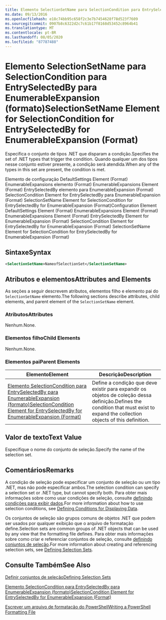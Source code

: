 ```yaml
---
title: Elemento SelectionSetName para SelectionCondition para EntrySelectedBy para EnumerableExpansion (Format) | Microsoft Docs
ms.date: 09/13/2016
ms.openlocfilehash: e18c74bb95c658f2c3e7b7454628f78d523f7609
ms.sourcegitcommit: 0907b8c6322d2c7c61b17f8168d53452c8964b41
ms.translationtype: MT
ms.contentlocale: pt-BR
ms.lasthandoff: 08/05/2020
ms.locfileid: "87787488"
---
```

# <a name="selectionsetname-element-for-selectioncondition-for-entryselectedby-for-enumerableexpansion-format"></a><span data-ttu-id="8b21e-102">Elemento SelectionSetName para SelectionCondition para EntrySelectedBy para EnumerableExpansion (formato)</span><span class="sxs-lookup"><span data-stu-id="8b21e-102">SelectionSetName Element for SelectionCondition for EntrySelectedBy for EnumerableExpansion (Format)</span></span>

<span data-ttu-id="8b21e-103">Especifica o conjunto de tipos .NET que disparam a condição.</span><span class="sxs-lookup"><span data-stu-id="8b21e-103">Specifies the set of .NET types that trigger the condition.</span></span> <span data-ttu-id="8b21e-104">Quando qualquer um dos tipos nesse conjunto estiver presente, a condição será atendida.</span><span class="sxs-lookup"><span data-stu-id="8b21e-104">When any of the types in this set are present, the condition is met.</span></span>

<span data-ttu-id="8b21e-105">Elemento de configuração DefaultSettings Element (Format) EnumerableExpansions elemento (Format) EnumerableExpansions Element (Format) EntrySelectedBy elemento para EnumerableExpansion (Format) SelectionCondition Element for EntrySelectedBy para EnumerableExpansion (Format) SelectionSetName Element for SelectionCondition for EntrySelectedBy for EnumerableExpansion (Format)</span><span class="sxs-lookup"><span data-stu-id="8b21e-105">Configuration Element DefaultSettings Element (Format) EnumerableExpansions Element (Format) EnumerableExpansions Element (Format) EntrySelectedBy Element for EnumerableExpansion (Format) SelectionCondition Element for EntrySelectedBy for EnumerableExpansion (Format) SelectionSetName Element for SelectionCondition for EntrySelectedBy for EnumerableExpansion (Format)</span></span>

## <a name="syntax"></a><span data-ttu-id="8b21e-106">Sintaxe</span><span class="sxs-lookup"><span data-stu-id="8b21e-106">Syntax</span></span>

```xml
<SelectionSetName>NameofSelectionSet</SelectionSetName>
```

## <a name="attributes-and-elements"></a><span data-ttu-id="8b21e-107">Atributos e elementos</span><span class="sxs-lookup"><span data-stu-id="8b21e-107">Attributes and Elements</span></span>

<span data-ttu-id="8b21e-108">As seções a seguir descrevem atributos, elementos filho e elemento pai do `SelectionSetName` elemento.</span><span class="sxs-lookup"><span data-stu-id="8b21e-108">The following sections describe attributes, child elements, and parent element of the `SelectionSetName` element.</span></span>

### <a name="attributes"></a><span data-ttu-id="8b21e-109">Atributos</span><span class="sxs-lookup"><span data-stu-id="8b21e-109">Attributes</span></span>

<span data-ttu-id="8b21e-110">Nenhum.</span><span class="sxs-lookup"><span data-stu-id="8b21e-110">None.</span></span>

### <a name="child-elements"></a><span data-ttu-id="8b21e-111">Elementos filho</span><span class="sxs-lookup"><span data-stu-id="8b21e-111">Child Elements</span></span>

<span data-ttu-id="8b21e-112">Nenhum.</span><span class="sxs-lookup"><span data-stu-id="8b21e-112">None.</span></span>

### <a name="parent-elements"></a><span data-ttu-id="8b21e-113">Elementos pai</span><span class="sxs-lookup"><span data-stu-id="8b21e-113">Parent Elements</span></span>

|<span data-ttu-id="8b21e-114">Elemento</span><span class="sxs-lookup"><span data-stu-id="8b21e-114">Element</span></span>|<span data-ttu-id="8b21e-115">Descrição</span><span class="sxs-lookup"><span data-stu-id="8b21e-115">Description</span></span>|
|-------------|-----------------|
|[<span data-ttu-id="8b21e-116">Elemento SelectionCondition para EntrySelectedBy para EnumerableExpansion (formato)</span><span class="sxs-lookup"><span data-stu-id="8b21e-116">SelectionCondition Element for EntrySelectedBy for EnumerableExpansion (Format)</span></span>](./selectioncondition-element-for-entryselectedby-for-enumerableexpansion-format.md)|<span data-ttu-id="8b21e-117">Define a condição que deve existir para expandir os objetos de coleção dessa definição.</span><span class="sxs-lookup"><span data-stu-id="8b21e-117">Defines the condition that must exist to expand the collection objects of this definition.</span></span>|

## <a name="text-value"></a><span data-ttu-id="8b21e-118">Valor de texto</span><span class="sxs-lookup"><span data-stu-id="8b21e-118">Text Value</span></span>

<span data-ttu-id="8b21e-119">Especifique o nome do conjunto de seleção.</span><span class="sxs-lookup"><span data-stu-id="8b21e-119">Specify the name of the selection set.</span></span>

## <a name="remarks"></a><span data-ttu-id="8b21e-120">Comentários</span><span class="sxs-lookup"><span data-stu-id="8b21e-120">Remarks</span></span>

<span data-ttu-id="8b21e-121">A condição de seleção pode especificar um conjunto de seleção ou um tipo .NET, mas não pode especificar ambos.</span><span class="sxs-lookup"><span data-stu-id="8b21e-121">The selection condition can specify a selection set or .NET type, but cannot specify both.</span></span> <span data-ttu-id="8b21e-122">Para obter mais informações sobre como usar condições de seleção, consulte [definindo condições para exibir dados](./defining-conditions-for-displaying-data.md).</span><span class="sxs-lookup"><span data-stu-id="8b21e-122">For more information about how to use selection conditions, see [Defining Conditions for Displaying Data](./defining-conditions-for-displaying-data.md).</span></span>

<span data-ttu-id="8b21e-123">Os conjuntos de seleção são grupos comuns de objetos .NET que podem ser usados por qualquer exibição que o arquivo de formatação define.</span><span class="sxs-lookup"><span data-stu-id="8b21e-123">Selection sets are common groups of .NET objects that can be used by any view that the formatting file defines.</span></span> <span data-ttu-id="8b21e-124">Para obter mais informações sobre como criar e referenciar conjuntos de seleção, consulte [definindo conjuntos de seleção](./defining-selection-sets.md).</span><span class="sxs-lookup"><span data-stu-id="8b21e-124">For more information about creating and referencing selection sets, see [Defining Selection Sets](./defining-selection-sets.md).</span></span>

## <a name="see-also"></a><span data-ttu-id="8b21e-125">Consulte Também</span><span class="sxs-lookup"><span data-stu-id="8b21e-125">See Also</span></span>

[<span data-ttu-id="8b21e-126">Definir conjuntos de seleção</span><span class="sxs-lookup"><span data-stu-id="8b21e-126">Defining Selection Sets</span></span>](./defining-selection-sets.md)

[<span data-ttu-id="8b21e-127">Elemento SelectionCondition para EntrySelectedBy para EnumerableExpansion (formato)</span><span class="sxs-lookup"><span data-stu-id="8b21e-127">SelectionCondition Element for EntrySelectedBy for EnumerableExpansion (Format)</span></span>](./selectioncondition-element-for-entryselectedby-for-enumerableexpansion-format.md)

[<span data-ttu-id="8b21e-128">Escrever um arquivo de formatação do PowerShell</span><span class="sxs-lookup"><span data-stu-id="8b21e-128">Writing a PowerShell Formatting File</span></span>](./writing-a-powershell-formatting-file.md)
